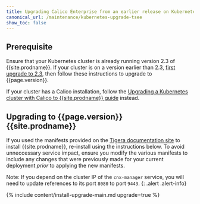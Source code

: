 ```yaml
---
title: Upgrading Calico Enterprise from an earlier release on Kubernetes
canonical_url: /maintenance/kubernetes-upgrade-tsee
show_toc: false
---
```


## Prerequisite

Ensure that your Kubernetes cluster is already running version 2.3 of {{site.prodname}}. If your cluster is on a version
earlier than 2.3, [first upgrade to 2.3](/v2.3/getting-started/kubernetes/upgrade/upgrade-tsee), then follow these instructions
to upgrade to {{page.version}}.

If your cluster has a Calico installation, follow the [Upgrading a Kubernetes cluster with Calico to {{site.prodname}} guide]({{site.baseurl}}/getting-started/kubernetes/upgrade/upgrade-to-tsee)
instead.

## Upgrading to {{page.version}} {{site.prodname}}

If you used the manifests provided on the [Tigera documentation site](https://docs.tigera.io/)
to install {{site.prodname}}, re-install using the instructions below. To avoid unneccessary service impact, ensure you modify the various
manifests to include any changes that were previously made for your current deployment *prior* to applying the new
manifests.

Note: If you depend on the cluster IP of the `cnx-manager` service, you will need to update references to its port `8080` to
port `9443`.
{: .alert .alert-info}

{% include content/install-upgrade-main.md upgrade=true %}
